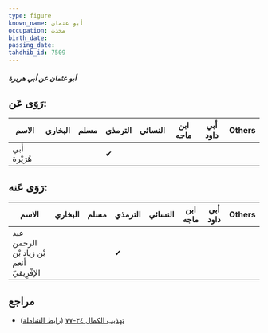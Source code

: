```yaml
---
type: figure
known_name: أبو عثمان
occupation: محدث
birth_date:
passing_date:
tahdhib_id: 7509
---
```

##### أبو عثمان عن أبي هريرة

## رَوَى عَن:
| الاسم         | البخاري | مسلم | الترمذي | النسائي | ابن ماجه | أبي داود | Others |
| ------------- | ------- | ---- | ------- | ------- | -------- | -------- | ------ |
| أَبي هُرَيْرة |         |      | ✔       |         |          |          |        |
## رَوَى عَنه:
| الاسم                                    | البخاري | مسلم | الترمذي | النسائي | ابن ماجه | أبي داود | Others |
| ---------------------------------------- | ------- | ---- | ------- | ------- | -------- | -------- | ------ |
| عبد الرحمن بْن زياد بْن أنعم الإفْرِيقيّ |         |      | ✔       |         |          |          |        |
## مراجع
- [تهذيب الكمال ٣٤-٧٧](obsidian://open?vault=Tahdhib-al-Kamal&file=Figures/٧٥٠٩-أبو%20عثمان%20عن%20أبي%20هريرة) ([رابط الشاملة](https://shamela.ws/book/3722/18194))